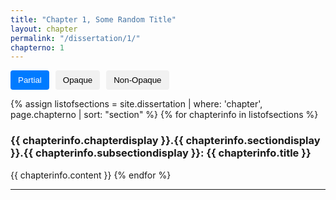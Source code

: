 ```yaml
---
title: "Chapter 1, Some Random Title"
layout: chapter
permalink: "/dissertation/1/"
chapterno: 1
---
```

<style>
.popup {
        display: none;
        position: absolute;
        background-color: white;
        color: black;
        padding: 5px;
        border-radius: 5px;
        border-color: black;
        border-style: solid; 
        border-width: 1px; /* Added border-width */
        z-index: 9999;
        max-width: 220px; /* Set the maximum width for the popup */
        font-size: 15px; /* Added text size */
        font-style: oblique; /* Added text style */
    }

    /* Style for the word "influential" when hovered */
    #word-tooltip:hover {
        text-decoration: underline;
        color: blue; /* Change the color to your preferred hover color */
    }

    .opaque-lines {
        opacity: 1; /* Set initial opacity for partial view */
    }

    .toggle-buttons {
        display: flex;
        gap: 10px;
        margin-bottom: 10px;
    }
    .toggle-button {
        padding: 8px 12px;
        background-color: #f1f1f1;
        border: none;
        border-radius: 4px;
        cursor: pointer;
    }
    .toggle-button.active {
        background-color: #007bff; /* Change to your preferred active button color */
        color: white;
    }
</style>

<div class="toggle-buttons">
<button class="toggle-button active" onclick="toggleOpacity('partial')">Partial</button>
<button class="toggle-button" onclick="toggleOpacity('opaque')">Opaque</button>
<button class="toggle-button" onclick="toggleOpacity('non-opaque')">Non-Opaque</button>
</div>

{% assign listofsections = site.dissertation | where: 'chapter', page.chapterno | sort: "section" %}
{% for chapterinfo in listofsections %}
<h3><a name="{{ page.chapterno }}.{{ chapterinfo.section }}.{{ chapterinfo.subsection }}"></a>{{ chapterinfo.chapterdisplay }}.{{ chapterinfo.sectiondisplay }}.{{ chapterinfo.subsectiondisplay }}: {{ chapterinfo.title }}</h3>
<p>{{ chapterinfo.content }}
{% endfor %}

<hr>

<script>

	const wordTooltip = document.getElementById("word-tooltip");
    const popup = document.createElement("div");
    popup.classList.add("popup");
    popup.innerText = "Corpus refers to a large collection of texts that have been collected for statistical analysis. It is used regularly in the fields of computational linguistics and the digital humanities.";

	function toggleOpacity(mode) {
		const partialLines = document.querySelectorAll('.partial-lines');
        const opaqueLines = document.querySelectorAll('.opaque-lines');
		const Knopf_1922_0003_Cropped = document.getElementByID('Knopf_1922_0003_Cropped');
		const CityofChicagoMunicipalTub1_4_1917_1924_358 = document.getElementByID('CityofChicagoMunicipalTub1_4_1917_1924_358');
		const CityofChicagoMunicipalTub1_4_1917_1924_440 = document.getElementByID('CityofChicagoMunicipalTub1_4_1917_1924_440');

        if (mode === 'partial') {
        	// Toggle partial lines
            partialLines.forEach(line => {
                line.style.backgroundColor = '#000000'; // Set background color to black
            	Knopf_1922_0003_Cropped.src = "{{ site.baseurl }}/assets/items/Knopf_1922_0003_Cropped_partial.jpg";
				CityofChicagoMunicipalTub1_4_1917_1924_358.src = "{{ site.baseurl }}/assets/items/CityofChicagoMunicipalTub1-4_1917-1924_358_partial.jpg";
				CityofChicagoMunicipalTub1_4_1917_1924_440.src = "{{ site.baseurl }}/assets/items/CityofChicagoMunicipalTub1-4_1917-1924_440_partial.jpg";
            });
            // Ensure opaque lines are fully visible
            opaqueLines.forEach(line => {
                line.style.opacity = '1';
            });

            
        } else if (mode === 'opaque') {
           	// Toggle opaque lines
            opaqueLines.forEach(line => {
                line.style.backgroundColor = '#000000'; // Set background color to black
           		Knopf_1922_0003_Cropped.src = "{{ site.baseurl }}/assets/items/Knopf_1922_0003_Cropped_full.jpg";
				CityofChicagoMunicipalTub1_4_1917_1924_358.src = "{{ site.baseurl }}/assets/items/CityofChicagoMunicipalTub1-4_1917-1924_358_full.jpg";
				CityofChicagoMunicipalTub1_4_1917_1924_440.src = "{{ site.baseurl }}/assets/items/CityofChicagoMunicipalTub1-4_1917-1924_440_full.jpg";
            });
            // Ensure partial lines are fully visible
            partialLines.forEach(line => {
                line.style.opacity = '1';
            });
        }
        else if (mode === 'non-opaque'){
            Knopf_1922_0003_Cropped.src = "{{ site.baseurl }}/assets/items/Knopf_1922_0003_Cropped.jpg";
			CityofChicagoMunicipalTub1_4_1917_1924_358.src = "{{ site.baseurl }}/assets/items/CityofChicagoMunicipalTub1-4_1917-1924_358.jpg";
			CityofChicagoMunicipalTub1_4_1917_1924_440.src = "{{ site.baseurl }}/assets/items/CityofChicagoMunicipalTub1-4_1917-1924_440.jpg";
            partialLines.forEach(line => {
                line.style.opacity = '1';
                line.style.backgroundColor = ''
            });
            opaqueLines.forEach(line => {
                line.style.opacity = '1';
                line.style.backgroundColor = ''
            });
        }
    }
    
</script>
